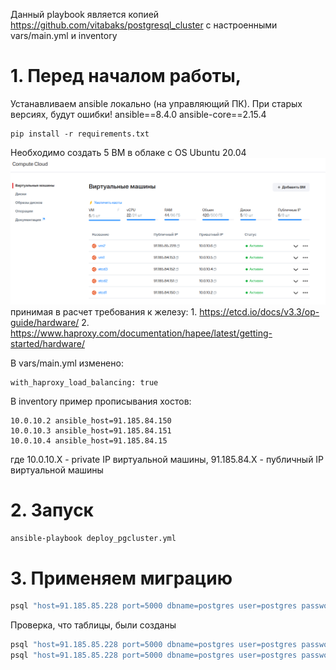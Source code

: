 Данный playbook является копией https://github.com/vitabaks/postgresql_cluster с настроенными vars/main.yml и inventory 



# 1. Перед началом работы,
Устанавливаем ansible локально (на управляющий ПК). При старых версиях, будут ошибки! 
ansible==8.4.0
ansible-core==2.15.4
```
pip install -r requirements.txt
```

Необходимо создать 5 ВМ в облаке c ОS Ubuntu 20.04
![vm.png](..%2Fdocs%2Fvm.png)
принимая в расчет требования к железу:
    1. https://etcd.io/docs/v3.3/op-guide/hardware/ 
    2. https://www.haproxy.com/documentation/hapee/latest/getting-started/hardware/

В vars/main.yml изменено: 
```
with_haproxy_load_balancing: true
```

В inventory пример прописывания хостов: 
```
10.0.10.2 ansible_host=91.185.84.150
10.0.10.3 ansible_host=91.185.84.151
10.0.10.4 ansible_host=91.185.84.15
```
где 10.0.10.Х - private IP виртуальной машины, 91.185.84.Х - публичный IP виртуальной машины

# 2. Запуск 
```bash
ansible-playbook deploy_pgcluster.yml
```

# 3. Применяем миграцию
```bash
psql "host=91.185.85.228 port=5000 dbname=postgres user=postgres password=postgres-pass" -f init.sql
```

Проверка, что таблицы, были созданы
```bash
psql "host=91.185.85.228 port=5000 dbname=postgres user=postgres password=postgres-pass" -c "SELECT * FROM cities"
psql "host=91.185.85.228 port=5000 dbname=postgres user=postgres password=postgres-pass" -c "SELECT * FROM forecast"
```
